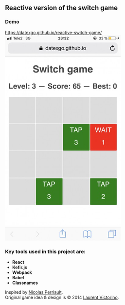 ## Reactive version of the switch game
### Demo
https://datexgo.github.io/reactive-switch-game/
![ScreenShot](/src/images/screen2.jpg?raw=true)
### Key tools used in this project are:
* **React**
* **Kefir.js**
* **Webpack**
* **Babel**
* **Classnames**

Inspired by [Nicolas Perriault](https://github.com/n1k0). \
Original game idea & design is © 2014 [Laurent Victorino](http://lvictorino.com/).